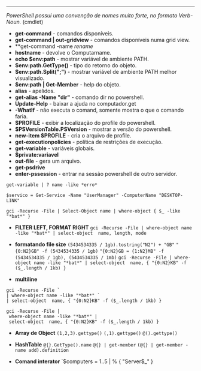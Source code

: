 ***

*PowerShell possui uma convenção de nomes muito forte, no formato Verb-Noun.* (cmdlet)

* **get-command** - comandos disponíveis.
* **get-command | out-gridview** - comandos disponíveis numa grid view.
* **get-command -name *rename*
* **hostname** - devolve o Computarname.
* **echo $env:path** - mostrar variável de ambiente PATH.
* **$env:path.GetType()** - tipo do retorno do objeto.
* **$env:path.Split(";")** - mostrar variável de ambiente PATH melhor visualizado.
* **$env:path | Get-Member** - help do objeto.
* **alias** - apelidos.
* **get-alias -Name "dir"** - comando dir no powershell.
* **Update-Help** - baixar a ajuda no computador.get
* **-WhatIf** - não executa o comand, somente mostra o que o comando faria.
* **$PROFILE** - exibir a localização do profile do powershell.
* **$PSVersionTable.PSVersion** - mostrar a versão do powershell.
* **new-item $PROFILE** - cria o arquivo de profile.
* **get-executionpolicies** - política de restrições de execução.
* **get-variable** - variáveis globais.
* **$private:variavel**
* **out-file** - gera um arquivo.
* **get-psdrive**
* **enter-pssession** - entrar na sessão powershell de outro servidor.

`get-variable | ? name -like *erro*`

`$servico = Get-Service -Name "UserManager" -ComputerName "DESKTOP-LINK"`

`gci -Recurse -File | Select-Object name | where-object { $_ -like "*bat*" }`

* **FILTER LEFT, FORMAT RIGHT**
`gci -Recurse -File | where-object name -like "*bat*" | select-object  name, length, mode`

* **formatando file size**
`(5434534335 / 1gb).tostring("N2") + "GB"`
`"{0:N2}GB" -f (5434534335 / 1gb)`
`"{0:N2}GB = {1:N2}MB" -f (5434534335 / 1gb), (5434534335 / 1mb)`
`gci -Recurse -File | where-object name -like "*bat*" | select-object  name, { "{0:N2}KB" -f ($_.length / 1kb) }`

* **multiline**
```
gci -Recurse -File `
| where-object name -like "*bat*" `
| select-object  name, { "{0:N2}KB" -f ($_.length / 1kb) }
```

```
gci -Recurse -File |
 where-object name -like "*bat*" |
 select-object  name, { "{0:N2}KB" -f ($_.length / 1kb) }
```

* **Array de Object**
`(1,2,3).gettype()`
`(,1).gettype()`
`@().gettype()`

* **HashTable**
`@{}.GetType().name`
`@{} | get-member`
`(@{} | get-member -name add).definition`

* **Comand interator**
`$computers = 1..5 | % { "Server$_" }

